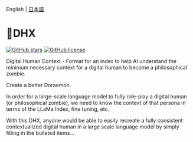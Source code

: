 English | [日本語](README.ja.md)

# 🧟DHX

[![GitHub stars](https://img.shields.io/github/stars/sa1p/DHX)](https://github.com/sa1p/DHX/stargazers)
[![GitHub license](https://img.shields.io/github/license/sa1p/DHX)](https://github.com/sa1p/DHX/LICENSE)

Digital Human Context - Format for an index to help AI understand the minimum necessary context for a digital human to become a philosophical zombie.

Create a better Doraemon.

In order for a large-scale language model to fully role-play a digital human (or philosophical zombie), we need to know the context of that persona in terms of the LLaMa Index, fine tuning, etc.

With this DHX, anyone would be able to easily recreate a fully consistent contextualized digital human in a large scale language model by simply filling in the bulleted items...
